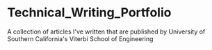 # Technical_Writing_Portfolio
A collection of articles I've written that are published by University of Southern California's Viterbi School of Engineering
